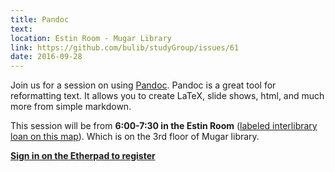 ```yaml
---
title: Pandoc
text: 
location: Estin Room - Mugar Library
link: https://github.com/bulib/studyGroup/issues/61
date: 2016-09-28
---
```


Join us for a session on using [Pandoc](http://pandoc.org/). Pandoc is a great tool for reformatting text. It allows you to create LaTeX, slide shows, html, and much more from simple markdown.

This session will be from **6:00-7:30 in the Estin Room** ([labeled interlibrary loan on this map](http://study.bu.edu/img/BU_lib_floorplans_mugar_fin5-03.png)). Which is on the 3rd floor of Mugar library. 

**[Sign in on the Etherpad to register](https://public.etherpad-mozilla.org/p/BU-Pandoc)**